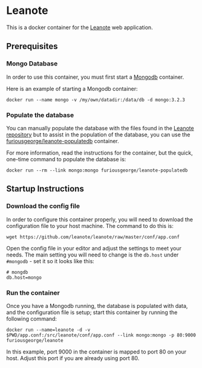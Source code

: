 # Leanote

This is a docker container for the [Leanote](https://github.com/leanote/leanote) web application.

## Prerequisites

### Mongo Database

In order to use this container, you must first start a [Mongodb](https://hub.docker.com/_/mongo/) container.

Here is an example of starting a Mongodb container:

```
docker run --name mongo -v /my/own/datadir:/data/db -d mongo:3.2.3
```

### Populate the database

You can manually populate the database with the files found in the [Leanote repository](https://github.com/leanote/leanote/tree/master/mongodb_backup/leanote_install_data) but to assist in the population of the database, you can use the [furiousgeorge/leanote-populatedb](https://hub.docker.com/r/furiousgeorge/leanote-populatedb/) container.

For more information, read the instructions for the container, but the quick, one-time command to populate the database is:

```
docker run --rm --link mongo:mongo furiousgeorge/leanote-populatedb
```

## Startup Instructions

### Download the config file

In order to configure this container properly, you will need to download the configuration file to your host machine.  The command to do this is:

```
wget https://github.com/leanote/leanote/raw/master/conf/app.conf
```

Open the config file in your editor and adjust the settings to meet your needs.  The main setting you will need to change is the ```db.host``` under ```#mongodb``` - set it so it looks like this:

```
# mongdb
db.host=mongo
```

### Run the container

Once you have a Mongodb running, the database is populated with data, and the configuration file is setup; start this container by running the following command:

```
docker run --name=leanote -d -v $PWD/app.conf:/src/leanote/conf/app.conf --link mongo:mongo -p 80:9000 furiousgeorge/leanote
```

In this example, port 9000 in the container is mapped to port 80 on your host.  Adjust this port if you are already using port 80.
